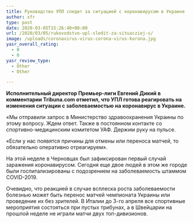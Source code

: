 ```yaml
---
title: Руководство УПЛ следит за ситуацией с коронавирусом в Украине
author: xfr
type: post
date: 2020-03-05T15:26:40+00:00
url: /2020/03/05/rukovodstvo-upl-sledit-za-situacziej-s/
image: /uploads/coronavirus-virus-corona-virus-korona.jpg
yasr_overall_rating:
  - 0
  - 0
yasr_review_type:
  - Other
  - Other

---
```

**Исполнительный директор Премьер-лиги Евгений Дикий в комментарии Tribuna.com отметил, что УПЛ готова реагировать на изменения ситуации с заболеваемостью на коронавирус в Украине.**

«Мы отправили запрос в Министерство здравоохранения Украины по этому вопросу. Ждем ответ. Также в постоянном контакте со спортивно-медицинским комитетом УАФ. Держим руку на пульсе.

«Если у нас появятся причины для отмены или переноса матчей, то обязательно оперативно отреагируем».

На этой неделе в Черновцах был зафиксирован первый случай заражения коронавирусом. Сегодня еще двое людей в этом же городе были госпитализированы с подозрением на заболеваемость штаммом COVID-2019.

Очевидно, что реакцией в случае всплеска роста заболеваемости болезнью может быть перенос матчей чемпионата Украины или проведение их без зрителей. В Италии до 3-го апреля все спортивные мероприятия состояться при пустых трибунах, а в Швейцарии на прошлой неделе не играли матчи двух топ-дивизионов.